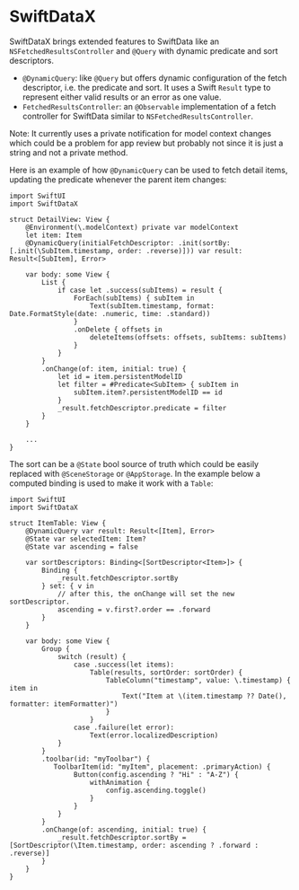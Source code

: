 # SwiftDataX

SwiftDataX brings extended features to SwiftData like an `NSFetchedResultsController` and `@Query` with dynamic predicate and sort descriptors.

* `@DynamicQuery`: like `@Query` but offers dynamic configuration of the fetch descriptor, i.e. the predicate and sort. It uses a Swift `Result` type to represent either valid results or an error as one value. 
* `FetchedResultsController`: an `@Observable` implementation of a fetch controller for SwiftData similar to `NSFetchedResultsController`.

Note: It currently uses a private notification for model context changes which could be a problem for app review but probably not since it is just a string and not a private method.

Here is an example of how `@DynamicQuery` can be used to fetch detail items, updating the predicate whenever the parent item changes:
```
import SwiftUI
import SwiftDataX

struct DetailView: View {
    @Environment(\.modelContext) private var modelContext
    let item: Item
    @DynamicQuery(initialFetchDescriptor: .init(sortBy: [.init(\SubItem.timestamp, order: .reverse)])) var result: Result<[SubItem], Error>

    var body: some View {
        List {
            if case let .success(subItems) = result {
                ForEach(subItems) { subItem in
                    Text(subItem.timestamp, format: Date.FormatStyle(date: .numeric, time: .standard))
                }
                .onDelete { offsets in
                    deleteItems(offsets: offsets, subItems: subItems)
                }
            }
        }
        .onChange(of: item, initial: true) {
            let id = item.persistentModelID
            let filter = #Predicate<SubItem> { subItem in
                subItem.item?.persistentModelID == id
            }
            _result.fetchDescriptor.predicate = filter
        }
    }
    
    ...
}
```
The sort can be a `@State` bool source of truth which could be easily replaced with `@SceneStorage` or `@AppStorage`. In the example below a computed binding is used to make it work with a `Table`:
```
import SwiftUI
import SwiftDataX

struct ItemTable: View {
    @DynamicQuery var result: Result<[Item], Error>
    @State var selectedItem: Item?
    @State var ascending = false
 
    var sortDescriptors: Binding<[SortDescriptor<Item>]> {
        Binding {
            _result.fetchDescriptor.sortBy
        } set: { v in
            // after this, the onChange will set the new sortDescriptor.
            ascending = v.first?.order == .forward
        }
    }
    
    var body: some View {
        Group {
            switch (result) {
                case .success(let items):
                    Table(results, sortOrder: sortOrder) {
                        TableColumn("timestamp", value: \.timestamp) { item in
                            Text("Item at \(item.timestamp ?? Date(), formatter: itemFormatter)")
                        }
                    }
                case .failure(let error):
                    Text(error.localizedDescription)
            }
        }
        .toolbar(id: "myToolbar") {
           ToolbarItem(id: "myItem", placement: .primaryAction) {
                Button(config.ascending ? "Hi" : "A-Z") {
                    withAnimation {
                        config.ascending.toggle()
                    }
                }
            }
        }        
        .onChange(of: ascending, initial: true) {
            _result.fetchDescriptor.sortBy = [SortDescriptor(\Item.timestamp, order: ascending ? .forward : .reverse)]
        }
    }
}
```
